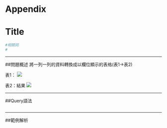 # Appendix

# Title
```bash
#相關詞
#
```


---


##問題概述
將一列一列的資料轉換成以欄位顯示的表格(表1→表2)


表1：
![](.png)

表2：結果
![](.png)


---


  
##Query語法

```sql

```



---

##範例解析
